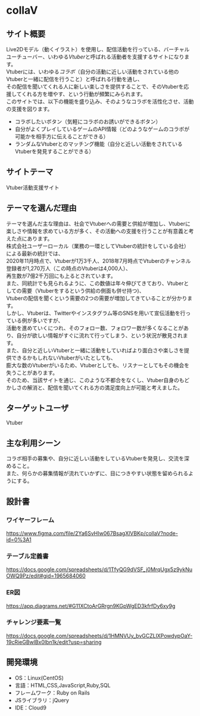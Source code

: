 # collaV

## サイト概要
Live2Dモデル（動くイラスト）を使用し、配信活動を行っている、バーチャルユーチューバー、いわゆる*Vtuber*と呼ばれる活動者を支援するサイトになります。<br>
Vtuberには、いわゆる*コラボ*（自分の活動に近しい活動をされている他のVtuberと一緒に配信を行うこと）と呼ばれる行動を通し、<br>
その配信を聞いてくれる人に新しい楽しさを提供することで、そのVtuberを応援してくれる方を増やす、という行動が頻繁にみられます。<br>
このサイトでは、以下の機能を盛り込み、そのようなコラボを活性化させ、活動の支援を図ります。<br>
* コラボしたいボタン（気軽にコラボのお誘いができるボタン）
* 自分がよくプレイしているゲームのAPI情報（どのようなゲームのコラボが可能かを相手方に伝えることができる）
* ランダムなVtuberとのマッチング機能（自分と近しい活動をされているVtuberを発見することができる）

## サイトテーマ
Vtuber活動支援サイト

## テーマを選んだ理由
テーマを選んだ主な理由は、社会でVtuberへの需要と供給が増加し、Vtuberに楽しさや情報を求めている方が多く、その活動への支援を行うことが有意義と考えた点にあります。<br>
株式会社ユーザーローカル（業務の一環としてVtuberの統計をしている会社）による最新の統計では、<br>
2020年11月時点で、Vtuberが1万3千人、2018年7月時点でVtuberのチャンネル登録者が1,270万人（この時点のVtuberは4,000人）、<br>
再生数が7億2千万回にも上るとされています。<br>
また、同統計でも見られるように、この数値は年々伸びてきており、Vtuberとしての需要（Vtuberをするという供給の側面も併せ持つ)、<br>
Vtuberの配信を聞くという需要の2つの需要が増加してきていることが分かります。<br>
しかし、Vtuberは、Twitterやインスタグラム等のSNSを用いて宣伝活動を行っている例が多いですが、<br>
活動を進めていくにつれ、そのフォロー数、フォロワー数が多くなることがあり、自分が欲しい情報がすぐに流れて行ってしまう、という状況が散見されます。<br>
また、自分と近しいVtuberと一緒に活動をしていればより面白さや楽しさを提供できるかもしれないVtuberがいたとしても、<br>
膨大な数のVtuberがいるため、Vtuberとしても、リスナーとしてもその機会を失うことがあります。<br>
そのため、当該サイトを通じ、このような不都合をなくし、Vtuber自身のもどかしさの解消と、配信を聞いてくれる方の満足度向上が可能と考えました。

## ターゲットユーザ
Vtuber

## 主な利用シーン
コラボ相手の募集や、自分に近しい活動をしているVtuberを発見し、交流を深めること。<br>
また、何らかの募集情報が流れていかずに、目につきやすい状態を留められるようにする。<br>

## 設計書
### ワイヤーフレーム
https://www.figma.com/file/2Ya6SvHIw067BsagXlVBKp/collaV?node-id=0%3A1

### テーブル定義書
https://docs.google.com/spreadsheets/d/1TfyQG9dVSF_j0MrqUgx5z9ykNuOWQ9Pz/edit#gid=1965684060

### ER図
https://app.diagrams.net/#G11XCtoArGRrgn9KGpWgED3kfrfDy6xy9g

### チャレンジ要素一覧
<https://docs.google.com/spreadsheets/d/1HMNVUy_bvGCZLlXPowdypOaY-19cRieGBwlBx0Ibn1k/edit?usp=sharing>

## 開発環境
- OS：Linux(CentOS)
- 言語：HTML,CSS,JavaScript,Ruby,SQL
- フレームワーク：Ruby on Rails
- JSライブラリ：jQuery
- IDE：Cloud9
